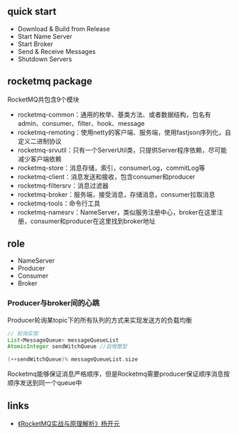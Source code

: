 ## quick start
* Download & Build from Release
* Start Name Server
* Start Broker
* Send & Receive Messages
* Shutdown Servers

## rocketmq package
RocketMQ共包含9个模块
* rocketmq-common：通用的枚举、基类方法、或者数据结构，包名有admin、consumer、filter、hook、message
* rocketmq-remoting：使用netty的客户端、服务端，使用fastjson序列化，自定义二进制协议
* rocketmq-srvutil：只有一个ServerUtil类，只提供Server程序依赖，尽可能减少客户端依赖
* rocketmq-store：消息存储，索引，consumerLog，commitLog等
* rocketmq-client：消息发送和接收，包含consumer和producer
* rocketmq-filtersrv：消息过滤器
* rocketmq-broker：服务端，接受消息，存储消息，consumer拉取消息
* rocketmq-tools：命令行工具
* rocketmq-namesrv：NameServer，类似服务注册中心，broker在这里注册，consumer和producer在这里找到broker地址

## role
* NameServer
* Producer
* Consumer
* Broker

### Producer与broker间的心跳
Producer轮询某topic下的所有队列的方式来实现发送方的负载均衡

```groovy
// 轮询实现
List<MessageQueue> messageQueueList
AtomicInteger sendWitchQueue //自增整型

(++sendWitchQueue)% messageQueueList.size
```

Rocketmq能够保证消息严格顺序，但是Rocketmq需要producer保证顺序消息按顺序发送到同一个queue中

## links
* [《RocketMQ实战与原理解析》杨开元](/99-book/notes/30-distributed/RocketMQ实战与原理解析.md)